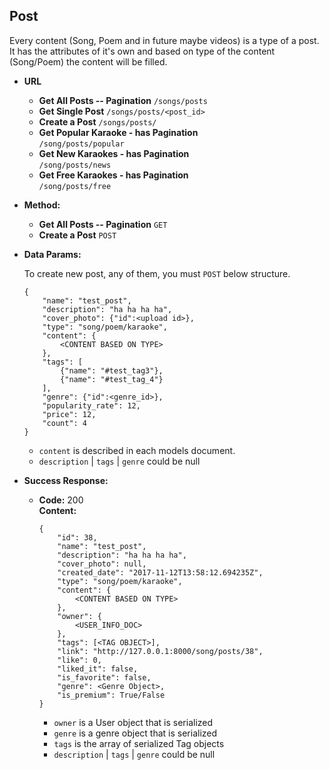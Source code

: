 **Post**
----
Every content (Song, Poem and in future maybe videos) 
is a type of a post. <br />
It has the attributes of it's own and based on type of the content (Song/Poem) 
the content will be filled.

* **URL**

  * **Get All Posts -- Pagination** `/songs/posts`
  * **Get Single Post** `/songs/posts/<post_id>` 
  * **Create a Post** `/songs/posts/`
  * **Get Popular Karaoke - has Pagination** </br> `/song/posts/popular` 
  * **Get New Karaokes - has Pagination** </br> `/song/posts/news`
  * **Get Free Karaokes - has Pagination** </br> `/song/posts/free`
    
  

* **Method:**

  * **Get All Posts -- Pagination** `GET`
   * **Create a Post** `POST`


* **Data Params:**

    To create new post, any of them, you must `POST` below structure.<br/>
    
      {
          "name": "test_post",
          "description": "ha ha ha ha",
          "cover_photo": {"id":<upload id>},
          "type": "song/poem/karaoke",
          "content": {
              <CONTENT BASED ON TYPE>
          },
          "tags": [
              {"name": "#test_tag3"},
              {"name": "#test_tag_4"}
          ],
          "genre": {"id":<genre_id>},
          "popularity_rate": 12,
          "price": 12,
          "count": 4
      }
      
    * `content` is described in each models document.
    * `description` | `tags` | `genre` could be null

* **Success Response:**
  
  * **Code:** 200 <br />
    **Content:**
    
        {
            "id": 38,
            "name": "test_post",
            "description": "ha ha ha ha",
            "cover_photo": null,
            "created_date": "2017-11-12T13:58:12.694235Z",
            "type": "song/poem/karaoke",
            "content": {
                <CONTENT BASED ON TYPE>
            },
            "owner": {
                <USER_INFO_DOC>
            },
            "tags": [<TAG OBJECT>],
            "link": "http://127.0.0.1:8000/song/posts/38",
            "like": 0,
            "liked_it": false,
            "is_favorite": false,
            "genre": <Genre Object>,
            "is_premium": True/False
        }
        
    * `owner` is a User object that is serialized
    * `genre` is a genre object that is serialized
    * `tags` is the array of serialized Tag objects
    * `description` | `tags` | `genre` could be null
    